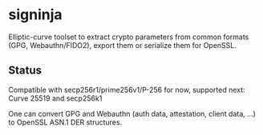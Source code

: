 # signinja
Elliptic-curve toolset to extract crypto parameters from common formats (GPG, Webauthn/FIDO2), export them or serialize them for OpenSSL.

## Status
Compatible with secp256r1/prime256v1/P-256 for now, supported next: Curve 25519 and secp256k1

One can convert GPG and Webauthn (auth data, attestation, client data, ...) to OpenSSL ASN.1 DER structures.
